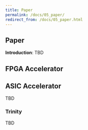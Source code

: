 ```yaml
---
title: Paper
permalink: /docs/05_paper/
redirect_from: /docs/05_paper.html
---
```


## Paper

**Introduction**:  TBD

## FPGA Accelerator

## ASIC Accelerator

TBD

### Trinity

TBD